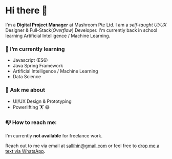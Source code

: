 # Hi there 👋

I'm a **Digital Project Manager** at Mashroom Pte Ltd. I am a *self-taught UI/UX* Designer & Full-Stack(*Overflow*) Developer. I'm currently back in school learning Artificial Intelligence / Machine Learning. 

### 🌱 I’m currently learning
* Javascript (ES6)
* Java Spring Framework
* Artificial Intelligence / Machine Learning
* Data Science 

### 💬 Ask me about
* UI/UX Design & Prototyping
* Powerlifting 🏋️‍ 😅

###  📭 How to reach me: 
I'm currently **not available** for freelance work. 

Reach out to me via email at [sallihin@gmail.com](mailto:sallihin@gmail.com) or feel free to [drop me a text via WhatsApp](https://api.whatsapp.com/send?phone=6594246032&text=Hi!%20Your%20portfolio%20is%20awesome%20and%20I%27d%20love%20to%20get%20in%20touch%20%2F%20be%20friends!).


<!--
**sallihin/sallihin** is a ✨ _special_ ✨ repository because its `README.md` (this file) appears on your GitHub profile.

Here are some ideas to get you started:

- 🔭 I’m currently working on ...
- 🌱 I’m currently learning ...
- 👯 I’m looking to collaborate on ...
- 🤔 I’m looking for help with ...
- 💬 Ask me about ...
- 📫 How to reach me: ...
- 😄 Pronouns: ...
- ⚡ Fun fact: ...
-->
